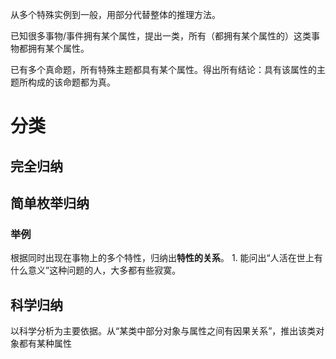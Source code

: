 从多个特殊实例到一般，用部分代替整体的推理方法。

已知很多事物/事件拥有某个属性，提出一类，所有（都拥有某个属性的）这类事物都拥有某个属性。

已有多个真命题，所有特殊主题都具有某个属性。得出所有结论：具有该属性的主题所构成的该命题都为真。

# 分类
## 完全归纳
## 简单枚举归纳
### 举例
根据同时出现在事物上的多个特性，归纳出**特性的关系**。
	1. 能问出“人活在世上有什么意义”这种问题的人，大多都有些寂寞。
## 科学归纳
以科学分析为主要依据。从“某类中部分对象与属性之间有因果关系”，推出该类对象都有某种属性

# 